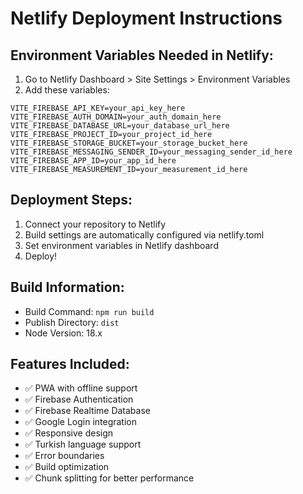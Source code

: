# Netlify Deployment Instructions

## Environment Variables Needed in Netlify:

1. Go to Netlify Dashboard > Site Settings > Environment Variables
2. Add these variables:

```
VITE_FIREBASE_API_KEY=your_api_key_here
VITE_FIREBASE_AUTH_DOMAIN=your_auth_domain_here
VITE_FIREBASE_DATABASE_URL=your_database_url_here
VITE_FIREBASE_PROJECT_ID=your_project_id_here
VITE_FIREBASE_STORAGE_BUCKET=your_storage_bucket_here
VITE_FIREBASE_MESSAGING_SENDER_ID=your_messaging_sender_id_here
VITE_FIREBASE_APP_ID=your_app_id_here
VITE_FIREBASE_MEASUREMENT_ID=your_measurement_id_here
```

## Deployment Steps:

1. Connect your repository to Netlify
2. Build settings are automatically configured via netlify.toml
3. Set environment variables in Netlify dashboard
4. Deploy!

## Build Information:

- Build Command: `npm run build`
- Publish Directory: `dist`
- Node Version: 18.x

## Features Included:

- ✅ PWA with offline support
- ✅ Firebase Authentication
- ✅ Firebase Realtime Database
- ✅ Google Login integration
- ✅ Responsive design
- ✅ Turkish language support
- ✅ Error boundaries
- ✅ Build optimization
- ✅ Chunk splitting for better performance